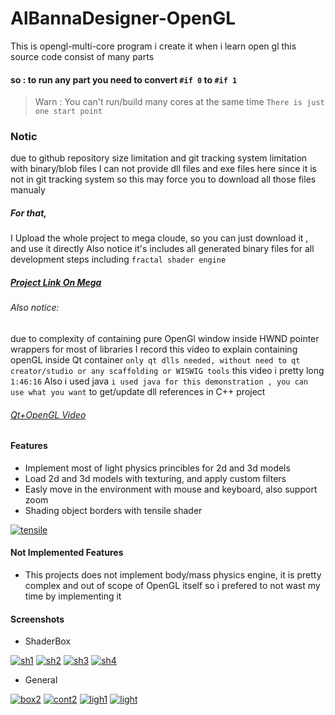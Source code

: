 # AlBannaDesigner-OpenGL
This is opengl-multi-core  program i create it when i learn open gl
this source code consist of many parts 
#### so : to run any part you need to convert `#if 0` to `#if 1` 
> Warn : You can't run/build many cores at the same time `There is just one start point`

### Notic
due to github repository size limitation and git tracking system limitation with binary/blob files
I can not provide dll files and exe files here since it is not in git tracking system
so this may force you to download all those files manualy 
##### For that,
I Upload the whole project to mega cloude, so you can just download it , and use it directly
Also notice it's includes all generated binary files for all development steps
including `fractal shader engine`

##### [Project Link On Mega](https://mega.nz/#F!D0YmiYyT!DXa8ySaJ5UX0EsYPRMNplw)

###### Also notice:
due to complexity of containing pure OpenGl window inside HWND pointer wrappers for most of libraries I record this video to explain
containing openGL inside Qt container `only qt dlls needed, without need to qt creator/studio or any scaffolding or WISWIG tools` this video i pretty long `1:46:16` Also i used java `i used java for this demonstration , you can use what you want` to get/update dll references in C++ project

###### [Qt+OpenGL Video](https://mega.nz/#!f4oQWAgS!acDF7rFMB8roCbeJO9cgVUTD4bI8ZSMAvkd8msh-ykU)

#### Features
* Implement most of light physics princibles for 2d and 3d models
* Load 2d and 3d models with texturing, and apply custom filters
* Easly move in the environment with mouse and keyboard, also support zoom
* Shading object borders with tensile shader
  
<a href="https://ibb.co/tQthkdW"><img src="https://i.ibb.co/9cLvzMC/tensile.png" alt="tensile" border="0"></a>
  
#### Not Implemented Features
* This projects does not implement body/mass physics engine, it is pretty complex and out of scope of OpenGL itself
so i prefered to not wast my time by implementing it

#### Screenshots

* ShaderBox

<a href="https://ibb.co/LQ4MT2k"><img src="https://i.ibb.co/RhL1XVv/sh1.png" alt="sh1" border="0"></a>
<a href="https://ibb.co/yNmRZS8"><img src="https://i.ibb.co/0npX6tf/sh2.png" alt="sh2" border="0"></a>
<a href="https://ibb.co/RNBxX4z"><img src="https://i.ibb.co/W0Pbrpg/sh3.png" alt="sh3" border="0"></a>
<a href="https://ibb.co/k2YmFJh"><img src="https://i.ibb.co/9HRZjhq/sh4.png" alt="sh4" border="0"></a>

* General

<a href="https://ibb.co/N7h8Lrh"><img src="https://i.ibb.co/BwDXgGD/box2.png" alt="box2" border="0"></a>
<a href="https://ibb.co/6Zs2C7T"><img src="https://i.ibb.co/Ct0qG3Y/cont2.png" alt="cont2" border="0"></a>
<a href="https://ibb.co/hfyHBz4"><img src="https://i.ibb.co/bJPLs9C/ligh1.png" alt="ligh1" border="0"></a>
<a href="https://ibb.co/vh6xc4n"><img src="https://i.ibb.co/0KRjnyb/light.png" alt="light" border="0"></a>

